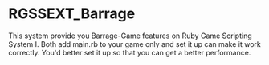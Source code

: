 RGSSEXT_Barrage
===============

This system provide you Barrage-Game features on Ruby Game Scripting System I.
Both add main.rb to your game only and set it up can make it work correctly.
You'd better set it up so that you can get a better performance.
